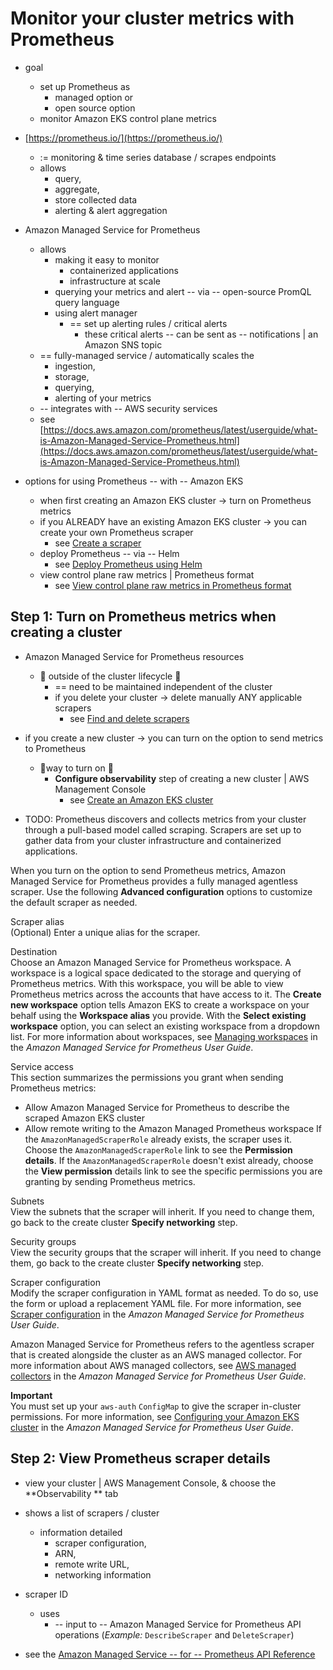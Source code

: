 # Monitor your cluster metrics with Prometheus<a name="prometheus"></a>

* goal
  * set up Prometheus as
    * managed option or
    * open source option
  * monitor Amazon EKS control plane metrics

* [https://prometheus.io/](https://prometheus.io/)
  * := monitoring & time series database / scrapes endpoints
  * allows
    * query,
    * aggregate,
    * store collected data
    * alerting & alert aggregation

* Amazon Managed Service for Prometheus
  * allows
    * making it easy to monitor
      * containerized applications
      * infrastructure at scale
    * querying your metrics and alert -- via -- open-source PromQL query language
    * using alert manager
      * == set up alerting rules / critical alerts
        * these critical alerts -- can be sent as -- notifications | an Amazon SNS topic
  * == fully-managed service / automatically scales the
    * ingestion,
    * storage,
    * querying,
    * alerting of your metrics
  * -- integrates with -- AWS security services
  * see [https://docs.aws.amazon.com/prometheus/latest/userguide/what-is-Amazon-Managed-Service-Prometheus.html](https://docs.aws.amazon.com/prometheus/latest/userguide/what-is-Amazon-Managed-Service-Prometheus.html)

* options for using Prometheus -- with -- Amazon EKS
  + when first creating an Amazon EKS cluster -> turn on Prometheus metrics 
  + if you ALREADY have an existing Amazon EKS cluster -> you can create your own Prometheus scraper
    + see [Create a scraper](https://docs.aws.amazon.com/prometheus/latest/userguide/AMP-collector-how-to.html#AMP-collector-create)
  + deploy Prometheus -- via -- Helm
    + see [Deploy Prometheus using Helm](deploy-prometheus.md)
  + view control plane raw metrics | Prometheus format
    + see [View control plane raw metrics in Prometheus format](view-raw-metrics.md)

## Step 1: Turn on Prometheus metrics when creating a cluster<a name="turn-on-prometheus-metrics"></a>

* Amazon Managed Service for Prometheus resources
  * 👀 outside of the cluster lifecycle 👀
    * == need to be maintained independent of the cluster
    * if you delete your cluster -> delete manually ANY applicable scrapers
      * see [Find and delete scrapers](https://docs.aws.amazon.com/prometheus/latest/userguide/AMP-collector-how-to.html#AMP-collector-list-delete)

* if you create a new cluster -> you can turn on the option to send metrics to Prometheus
  * 👀way to turn on 👀
    * **Configure observability** step of creating a new cluster | AWS Management Console
      * see [Create an Amazon EKS cluster](create-cluster.md)

* TODO:
Prometheus discovers and collects metrics from your cluster through a pull\-based model called scraping\. Scrapers are set up to gather data from your cluster infrastructure and containerized applications\. 

When you turn on the option to send Prometheus metrics, Amazon Managed Service for Prometheus provides a fully managed agentless scraper\. Use the following **Advanced configuration** options to customize the default scraper as needed\.

Scraper alias  
\(Optional\) Enter a unique alias for the scraper\.

Destination  
Choose an Amazon Managed Service for Prometheus workspace\. A workspace is a logical space dedicated to the storage and querying of Prometheus metrics\. With this workspace, you will be able to view Prometheus metrics across the accounts that have access to it\. The **Create new workspace** option tells Amazon EKS to create a workspace on your behalf using the **Workspace alias** you provide\. With the **Select existing workspace** option, you can select an existing workspace from a dropdown list\. For more information about workspaces, see [Managing workspaces](https://docs.aws.amazon.com/prometheus/latest/userguide/AMP-manage-ingest-query.html) in the *Amazon Managed Service for Prometheus User Guide*\.

Service access  
This section summarizes the permissions you grant when sending Prometheus metrics:  
+ Allow Amazon Managed Service for Prometheus to describe the scraped Amazon EKS cluster
+ Allow remote writing to the Amazon Managed Prometheus workspace
If the `AmazonManagedScraperRole` already exists, the scraper uses it\. Choose the `AmazonManagedScraperRole` link to see the **Permission details**\. If the `AmazonManagedScraperRole` doesn't exist already, choose the **View permission** details link to see the specific permissions you are granting by sending Prometheus metrics\.

Subnets  
View the subnets that the scraper will inherit\. If you need to change them, go back to the create cluster **Specify networking** step\.

Security groups  
View the security groups that the scraper will inherit\. If you need to change them, go back to the create cluster **Specify networking** step\.

Scraper configuration  
Modify the scraper configuration in YAML format as needed\. To do so, use the form or upload a replacement YAML file\. For more information, see [Scraper configuration](https://docs.aws.amazon.com/prometheus/latest/userguide/AMP-collector-how-to.html#AMP-collector-configuration) in the *Amazon Managed Service for Prometheus User Guide*\.

Amazon Managed Service for Prometheus refers to the agentless scraper that is created alongside the cluster as an AWS managed collector\. For more information about AWS managed collectors, see [AWS managed collectors](https://docs.aws.amazon.com/prometheus/latest/userguide/AMP-collector.html) in the *Amazon Managed Service for Prometheus User Guide*\.

**Important**  
You must set up your `aws-auth` `ConfigMap` to give the scraper in\-cluster permissions\. For more information, see [Configuring your Amazon EKS cluster](https://docs.aws.amazon.com/prometheus/latest/userguide/AMP-collector-how-to.html#AMP-collector-eks-setup) in the *Amazon Managed Service for Prometheus User Guide*\.

## Step 2: View Prometheus scraper details<a name="viewing-prometheus-scraper-details"></a>

* view your cluster | AWS Management Console, & choose the **Observability ** tab
* shows a list of scrapers / cluster
  * information detailed
    * scraper configuration,
    * ARN,
    * remote write URL,
    * networking information

* scraper ID
  * uses
    * -- input to -- Amazon Managed Service for Prometheus API operations (_Example:_ `DescribeScraper` and `DeleteScraper`)

* see the [Amazon Managed Service -- for -- Prometheus API Reference](https://docs.aws.amazon.com/prometheus/latest/userguide/AMP-APIReference.html)